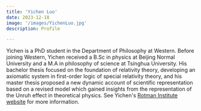 ```yaml
---
title: 'Yichen Luo'
date: 2023-12-18
image: '/images/YichenLuo.jpg'
description: Profile

---
```

Yichen is a PhD student in the Department of Philosophy at Western. Before joining Western, Yichen received a B.Sc in physics at Beijing Normal University and a M.A in philosophy of science at Tsinghua University. His bachelor thesis focused on the foundation of relativity theory, developing an axiomatic system in first-order logic of special relativity theory, and his master thesis proposed a new dynamic account of scientific representation based on a revised model which gained insights from the representation of the Unruh effect in theoretical physics.  See Yichen's [Rotman Institute website](https://www.rotman.uwo.ca/portfolio-items/luo-yichen/?portfolioCats=374) for more information.
